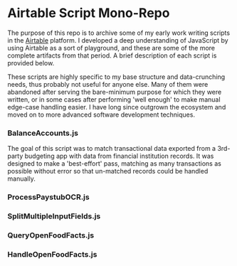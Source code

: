 # Airtable Script Mono-Repo

The purpose of this repo is to archive some of my early work writing scripts in the [Airtable](https://airtable.com) platform. I developed a deep understanding of JavaScript by using Airtable as a sort of playground, and these are some of the more complete artifacts from that period. A brief description of each script is provided below.

These scripts are highly specific to my base structure and data-crunching needs, thus probably not useful for anyone else. Many of them were abandoned after serving the bare-minimum purpose for which they were written, or in some cases after performing 'well enough' to make manual edge-case handling easier. I have long since outgrown the ecosystem and moved on to more advanced software development techniques.

### BalanceAccounts.js
The goal of this script was to match transactional data exported from a 3rd-party budgeting app with data from financial institution records. It was designed to make a 'best-effort' pass, matching as many transactions as possible without error so that un-matched records could be handled manually.

### ProcessPaystubOCR.js

### SplitMultipleInputFields.js

### QueryOpenFoodFacts.js

### HandleOpenFoodFacts.js